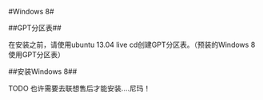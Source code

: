 #Windows 8#

##GPT分区表##

在安装之前，请使用ubuntu 13.04 live cd创建GPT分区表。（预装的Windows 8使用GPT分区表）

##安装Windows 8##

TODO 也许需要去联想售后才能安装....尼玛！
